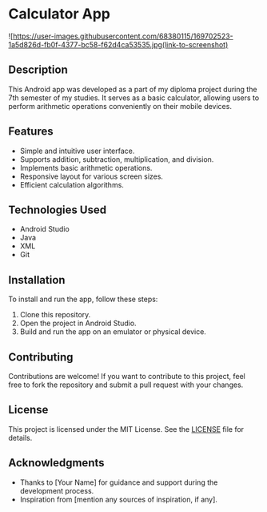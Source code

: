 # Calculator App

![https://user-images.githubusercontent.com/68380115/169702523-1a5d826d-fb0f-4377-bc58-f62d4ca53535.jpg(link-to-screenshot)

## Description

This Android app was developed as a part of my diploma project during the 7th semester of my studies. It serves as a basic calculator, allowing users to perform arithmetic operations conveniently on their mobile devices.

## Features

- Simple and intuitive user interface.
- Supports addition, subtraction, multiplication, and division.
- Implements basic arithmetic operations.
- Responsive layout for various screen sizes.
- Efficient calculation algorithms.

## Technologies Used

- Android Studio
- Java
- XML
- Git

## Installation

To install and run the app, follow these steps:

1. Clone this repository.
2. Open the project in Android Studio.
3. Build and run the app on an emulator or physical device.

## Contributing

Contributions are welcome! If you want to contribute to this project, feel free to fork the repository and submit a pull request with your changes.

## License

This project is licensed under the MIT License. See the [LICENSE](LICENSE) file for details.

## Acknowledgments

- Thanks to [Your Name] for guidance and support during the development process.
- Inspiration from [mention any sources of inspiration, if any].


